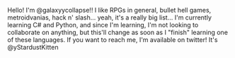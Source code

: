 Hello! I'm @galaxyycollapse!!
I like RPGs in general, bullet hell games, metroidvanias, hack n' slash... yeah, it's a really big list...
I'm currently learning C# and Python, and since I'm learning, I'm not looking to collaborate on anything, but this'll change as soon as I "finish" learning one of these languages.
If you want to reach me, I'm available on twitter! It's @yStardustKitten
